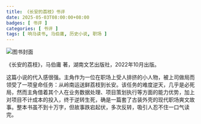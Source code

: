 ```yaml
---
title: 《长安的荔枝》书评
date: 2025-05-03T08:00:00+08:00
badges: [ 书评 ]
categories: [ 书评 ]
tags: [ 响马读书, 马伯庸, 历史小说, 职场 ]
---
```


<div class="p-3 text-center">
  <img class="img-fluid" src="/images/2025/0503/book-cover.png" alt="图书封面">
</div>

《长安的荔枝》，马伯庸 著，湖南文艺出版社，2022年10月出版。

这篇小说的代入感很强。主角作为一位在职场上受人排挤的小人物，被上司做局而领受了一项皇命任务：从岭南运送鲜荔枝到长安。该任务的难度逆天，几乎是必死局，然而主角借着其个人在业务数据处理、项目策划执行等方面的能力优势，加上对项目不计成本的投入，终于逆转生死，确是一篇套了古装外壳的现代职场爽文故事。整本书虽不到十万字，但故事跌宕起伏，多次反转，吸引人忍不住一口气读完。
